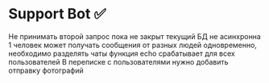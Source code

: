 # Support Bot ✅

Не принимать второй запрос пока не закрыт текущий
БД не асинхронна
1 человек может получать сообщения от разных людей одновременно, необходимо разделять чаты
функция echo срабатывает для всех пользователей
В переписке с пользователями нужно добавить отправку фотографий
